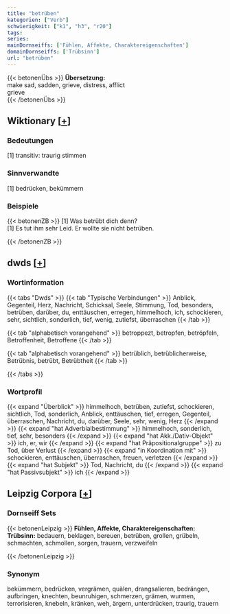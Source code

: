 ```yaml
---
title: "betrüben"
kategorien: ["Verb"]
schwierigkeit: ["k1", "h3", "r20"]
tags:
series:
mainDornseiffs: ['Fühlen, Affekte, Charaktereigenschaften']
domainDornseiffs: ['Trübsinn']
url: "betrüben"
---
```


{{< betonenÜbs >}}
**Übersetzung:**  
make sad, sadden, grieve, distress, afflict  
grieve  
{{< /betonenÜbs >}}

## Wiktionary [[+](https://de.wiktionary.org/wiki/betrüben)]

### Bedeutungen
[1] transitiv: traurig stimmen  

### Sinnverwandte
[1] bedrücken, bekümmern  

### Beispiele
{{< betonenZB >}}
[1] Was betrübt dich denn?  
[1] Es tut ihm sehr Leid. Er wollte sie nicht betrüben.  

{{< /betonenZB >}}


## dwds [[+](https://www.dwds.de/wb/betrüben)]

### Wortinformation
{{< tabs "Dwds" >}}
{{< tab "Typische Verbindungen" >}}
Anblick, Gegenteil, Herz, Nachricht, Schicksal, Seele, Stimmung, Tod, besonders, betrüben, darüber, du, enttäuschen, erregen, himmelhoch, ich, schockieren, sehr, sichtlich, sonderlich, tief, wenig, zutiefst, überraschen
{{< /tab >}}

{{< tab "alphabetisch vorangehend" >}}
betroppezt, betropfen, betröpfeln, Betroffenheit, Betroffene
{{< /tab >}}

{{< tab "alphabetisch vorangehend" >}}
betrüblich, betrüblicherweise, Betrübnis, betrübt, Betrübtheit
{{< /tab >}}

{{< /tabs >}}

### Wortprofil
{{< expand "Überblick" >}} himmelhoch, betrüben, zutiefst, schockieren, sichtlich, Tod, sonderlich, Anblick, enttäuschen, tief, erregen, Gegenteil, überraschen, Nachricht, du, darüber, Seele, sehr, wenig, Herz {{< /expand >}}
{{< expand "hat Adverbialbestimmung" >}} himmelhoch, sonderlich, tief, sehr, besonders {{< /expand >}}
{{< expand "hat Akk./Dativ-Objekt" >}} ich, er, wir {{< /expand >}}
{{< expand "hat Präpositionalgruppe" >}} zu Tod, über Verlust {{< /expand >}}
{{< expand "in Koordination mit" >}} schockieren, enttäuschen, überraschen, freuen, verletzen {{< /expand >}}
{{< expand "hat Subjekt" >}} Tod, Nachricht, du {{< /expand >}}
{{< expand "hat Passivsubjekt" >}} ich {{< /expand >}}

## Leipzig Corpora [[+](https://corpora.uni-leipzig.de/en/res?word=betrüben&corpusId=deu_newscrawl-public_2018)]

### Dornseiff Sets
{{< betonenLeipzig >}}
**Fühlen, Affekte, Charaktereigenschaften:**  
**Trübsinn:** bedauern, beklagen, bereuen, betrüben, grollen, grübeln, schmachten, schmollen, sorgen, trauern, verzweifeln  

{{< /betonenLeipzig >}}

### Synonym
bekümmern, bedrücken, vergrämen, quälen, drangsalieren, bedrängen, aufbringen, knechten, beunruhigen, schmerzen, grämen, wurmen, terrorisieren, knebeln, kränken, weh, ärgern, unterdrücken, traurig, trauern

